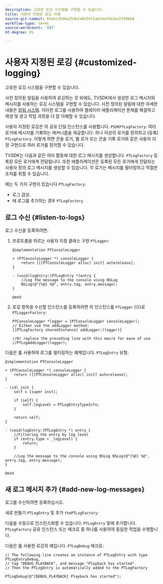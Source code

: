 ```yaml
---
description: 고유한 로깅 시스템을 구현할 수 있습니다.
title: 사용자 지정된 로깅 이해
source-git-commit: 02ebc3548a254b2a6554f1ab34afbb3ea5f09bb8
workflow-type: tm+mt
source-wordcount: '287'
ht-degree: 0%

---
```


# 사용자 지정된 로깅 {#customized-logging}

고유한 로깅 시스템을 구현할 수 있습니다.

사전 정의된 알림을 사용하여 로깅하는 것 외에도, TVSDK에서 생성한 로그 메시지와 메시지를 사용하는 로깅 시스템을 구현할 수 있습니다. 사전 정의된 알림에 대한 자세한 내용은 [알림 시스템](https://help.adobe.com/en_US/primetime/psdk/ios/index.html#PSDKs-concept-The_Notification_System). 이러한 로그를 사용하여 플레이어 애플리케이션 문제를 해결하고 재생 및 광고 작업 과정을 더 잘 이해할 수 있습니다.

사용자 지정된 로깅은 의 공유 단일 인스턴스를 사용합니다. `PSDKPTLogFactory`: 여러 로거에 메시지를 기록하는 메커니즘을 제공합니다. 하나 이상의 로거를 정의하고 (등록) `PTLogFactory`. 이렇게 하면 콘솔 로거, 웹 로거 또는 콘솔 기록 로거와 같은 사용자 지정 구현으로 여러 로거를 정의할 수 있습니다.

TVSDK는 다음과 같은 여러 활동에 대한 로그 메시지를 생성합니다. `PTLogFactory` 등록된 모든 로거에게 전달됩니다. 또한 애플리케이션은 등록된 모든 로거에게 전달되는 사용자 정의 로그 메시지를 생성할 수 있습니다. 각 로거는 메시지를 필터링하고 적절한 조치를 취할 수 있습니다.

에는 두 가지 구현이 있습니다 `PTLogFactory`:

* 로그 감상.
* 에 로그를 추가하는 경우 `PTLogFactory`.

## 로그 수신 {#listen-to-logs}

로그 수신을 등록하려면:
1. 프로토콜을 따르는 사용자 지정 클래스 구현 `PTLogger`:

   ```
   @implementation PTConsoleLogger 
   
   + (PTConsoleLogger *) consoleLogger { 
       return [[[PTConsoleLogger alloc] init] autorelease]; 
   } 
   
   - (void)logEntry:(PTLogEntry *)entry { 
       //Log the message to the console using NSLog  
       NSLog(@"[%@] %@", entry.tag, entry.message); 
   } 
   
   @end
   ```

1. 로깅 항목을 수신할 인스턴스를 등록하려면 의 인스턴스를 `PTLogger` (으)로 `PTLoggerFactory`:

   ```
   PTConsoleLogger *logger = [PTConsoleLogger consoleLogger]; 
   // Either use the addLogger method: 
   [[PTLogFactory sharedInstance] addLogger:(logger)] 
   
   //Or replace the preceding line with this macro for ease of use 
   //PTLogAddLogger(logger); 
   ```

<!--<a id="example_3738B5A8B4C048D28695E62297CF39E3"></a>-->

다음은 를 사용하여 로그를 필터링하는 예제입니다. `PTLogEntry` 유형:

```
@implementation PTConsoleLogger 
 
+ (PTConsoleLogger *) consoleLogger { 
    return [[[PTConsoleLogger alloc] init] autorelease]; 
} 
 
- (id) init { 
    self = [super init]; 
 
    if (self) { 
        self.logLevel = PTLogEntryTypeInfo; 
    } 
 
    return self; 
} 
 
- (void)logEntry:(PTLogEntry *) entry { 
    //Filtering the entry by log level  
    if (entry.type < _logLevel) { 
        return; 
    } 
 
    //Log the message to the console using NSLog NSLog(@"[%@] %@", entry.tag, entry.message); 
} 
 
@end
```

## 새 로그 메시지 추가 {#add-new-log-messages}

로그를 수신하려면 등록하십시오.

새로 만들기 `PTLogEntry` 및 추가 `thePTLogFactory`:

다음을 수동으로 인스턴스화할 수 있습니다. `PTLogEntry` 및에 추가합니다. `PTLogFactory` 공유 인스턴스 또는 매크로 중 하나를 사용하여 동일한 작업을 수행합니다.

다음은 를 사용한 로깅의 예입니다. `PTLogDebug` 매크로:

<!--<a id="example_F014436E1686468F941F4EBD1A21B18E"></a>-->

```
// The following line creates an instance of PTLogEntry with type PTLogEntryDebug, 
// tag "DEBUG_PLAYBACK", and message "Playback has started". 
// Then the PTLogEntry is automatically added to the PTLogFactory  
 
PTLogDebug(@"[DEBUG_PLAYBACK] Playback has started");
```
